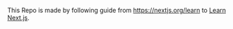 This Repo is made by following guide from https://nextjs.org/learn to [Learn Next.js](https://nextjs.org/learn).
